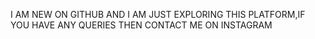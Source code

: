 I AM NEW ON GITHUB AND I AM JUST EXPLORING THIS PLATFORM,IF YOU HAVE ANY QUERIES THEN CONTACT ME ON INSTAGRAM
